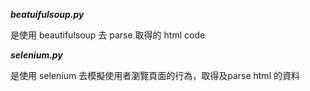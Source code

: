 ***beatuifulsoup.py***

是使用 beautifulsoup 去 parse 取得的 html code

***selenium.py***

是使用 selenium 去模擬使用者瀏覽頁面的行為，取得及parse html 的資料

